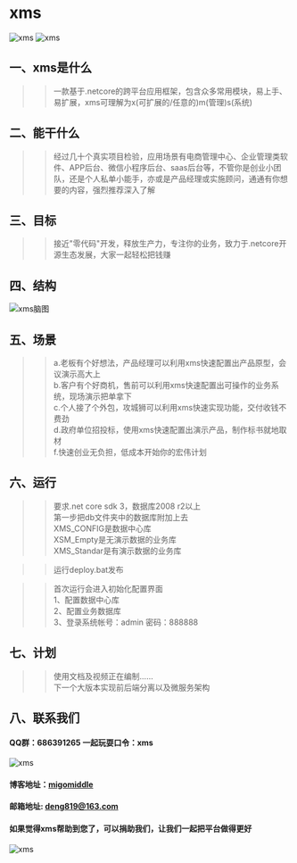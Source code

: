 # xms
![xms](https://images.gitee.com/uploads/images/2019/1212/150638_c1d8e517_864463.png "xms")
![xms](https://images.gitee.com/uploads/images/2019/1226/095316_520e6fef_612491.png "xms")
## 一、xms是什么
>>一款基于.netcore的跨平台应用框架，包含众多常用模块，易上手、易扩展，xms可理解为x(可扩展的/任意的)m(管理)s(系统)

## 二、能干什么
>>经过几十个真实项目检验，应用场景有电商管理中心、企业管理类软件、APP后台、微信小程序后台、saas后台等，不管你是创业小团队，还是个人私单小能手，亦或是产品经理或实施顾问，通通有你想要的内容，强烈推荐深入了解

## 三、目标
>>接近"零代码"开发，释放生产力，专注你的业务，致力于.netcore开源生态发展，大家一起轻松把钱赚

## 四、结构
 ![xms脑图](https://images.gitee.com/uploads/images/2019/1212/150724_f046d4e7_864463.png "xms")

## 五、场景
>> a.老板有个好想法，产品经理可以利用xms快速配置出产品原型，会议演示高大上  
>> b.客户有个好商机，售前可以利用xms快速配置出可操作的业务系统，现场演示把单拿下  
>> c.个人接了个外包，攻城狮可以利用xms快速实现功能，交付收钱不费劲  
>> d.政府单位招投标，使用xms快速配置出演示产品，制作标书就地取材  
>> f.快速创业无负担，低成本开始你的宏伟计划  

## 六、运行
>> 要求.net core sdk 3，数据库2008 r2以上  
>> 第一步把db文件夹中的数据库附加上去  
>> XMS_CONFIG是数据中心库  
>> XSM_Empty是无演示数据的业务库  
>> XMS_Standar是有演示数据的业务库  
  
>> 运行deploy.bat发布   
  
>> 首次运行会进入初始化配置界面  
>> 1、配置数据中心库  
>> 2、配置业务数据库  
>> 3、登录系统帐号：admin 密码：888888  
  
## 七、计划
>> 使用文档及视频正在编制……  
>> 下一个大版本实现前后端分离以及微服务架构  
  
## 八、联系我们
#### QQ群：686391265  一起玩耍口令：xms
![xms](https://images.gitee.com/uploads/images/2019/1212/150729_e81cb382_864463.png "xms官方交流群")

#### 博客地址：[migomiddle](https://www.cnblogs.com/migomiddle)
#### 邮箱地址: deng819@163.com
  
#### 如果觉得xms帮助到您了，可以捐助我们，让我们一起把平台做得更好  
![xms](https://images.gitee.com/uploads/images/2019/1212/150734_355fb4f5_864463.png "xms")  
